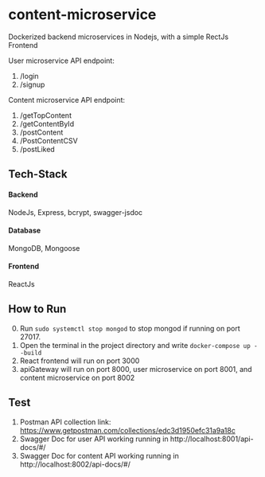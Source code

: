 # content-microservice

Dockerized backend microservices in Nodejs, with a simple RectJs Frontend

User microservice API endpoint:
1. /login
2. /signup

Content microservice API endpoint:
1. /getTopContent
2. /getContentById
3. /postContent
4. /PostContentCSV
5. /postLiked


## Tech-Stack

#### Backend
NodeJs, Express, bcrypt, swagger-jsdoc
#### Database
MongoDB, Mongoose
#### Frontend
ReactJs


## How to Run
0. Run `sudo systemctl stop mongod` to stop mongod if running on port 27017.
1. Open the terminal in the project directory and write `docker-compose up --build`
2. React frontend will run on port 3000
3. apiGateway will run on port 8000, user microservice on port 8001, and content microservice on port 8002

## Test
1. Postman API collection link: https://www.getpostman.com/collections/edc3d1950efc31a9a18c
2. Swagger Doc for user API working running in http://localhost:8001/api-docs/#/
3. Swagger Doc for content API working running in http://localhost:8002/api-docs/#/
